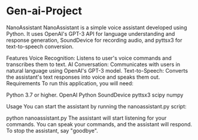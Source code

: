 # Gen-ai-Project
NanoAssistant
NanoAssistant is a simple voice assistant developed using Python. It uses OpenAI's GPT-3 API for language understanding and response generation, SoundDevice for recording audio, and pyttsx3 for text-to-speech conversion.

Features
Voice Recognition: Listens to user's voice commands and transcribes them to text.
AI Conversation: Communicates with users in natural language using OpenAI's GPT-3 model.
Text-to-Speech: Converts the assistant's text responses into voice and speaks them out.
Requirements
To run this application, you will need:

Python 3.7 or higher. OpenAI Python SoundDevice pyttsx3 scipy numpy

Usage
You can start the assistant by running the nanoassistant.py script:

python nanoassistant.py
The assistant will start listening for your commands. You can speak your commands, and the assistant will respond. To stop the assistant, say "goodbye".
